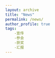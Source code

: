 ```yaml
---
layout: archive
title: "News"
permalink: /news/
author_profile: true
tags: 
    -宣传
    -参会
    -获奖
    -汇报
---
```



